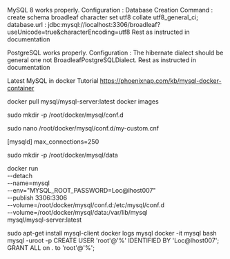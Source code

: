 

MySQL 8 works properly. Configuration :
Database Creation Command : create schema broadleaf character set utf8 collate utf8_general_ci;
database.url : jdbc:mysql://localhost:3306/broadleaf?useUnicode=true&characterEncoding=utf8
Rest as instructed in documentation


PostgreSQL works properly. Configuration :
The hibernate dialect should be general one not BroadleafPostgreSQLDialect.
Rest as instructed in documentation


Latest MySQL in docker Tutorial
https://phoenixnap.com/kb/mysql-docker-container

docker pull mysql/mysql-server:latest
docker images
 
sudo mkdir -p /root/docker/mysql/conf.d

sudo nano /root/docker/mysql/conf.d/my-custom.cnf

[mysqld]
max_connections=250

sudo mkdir -p /root/docker/mysql/data

docker run \
--detach \
--name=mysql \
--env="MYSQL_ROOT_PASSWORD=Loc@lhost007" \
--publish 3306:3306 \
--volume=/root/docker/mysql/conf.d:/etc/mysql/conf.d \
--volume=/root/docker/mysql/data:/var/lib/mysql \
mysql/mysql-server:latest


sudo apt-get install mysql-client
docker logs mysql
docker -it mysql bash
mysql -uroot -p
CREATE USER 'root'@'%' IDENTIFIED BY 'Loc@lhost007';
GRANT ALL on *.* to 'root'@'%';




